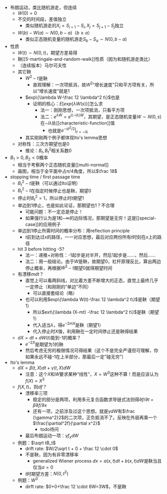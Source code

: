 - 布朗运动，类比随机游走，但连续
  - $W(0)=0$
  - 不交的时间段，差值独立
    - 类似随机游走的$X_i = S_{i+1}-S_i, X_j = S_{j+1}-S_j$独立
  - $W(b)-W(a)\sim N(0, b-a)$（$b\ge a$）
    - 类似正态随机变量的随机游走$S_{b}-S_a\sim N(0,b-a)$
- 性质
  - $W(t)\sim N(0,t)$，期望方差易得
  - 鞅[[5-martingale-and-random-walk]]性质（因为和随机游走类比）
  - （连续版本）马尔可夫性
  - 其它鞅
    - $W^2-t$是鞅
      - 直观理解：一次项抵消，故$W^2$“增长速度”只和平方项有关，所以“增长速度”就是1
    - $exp\{\lambda W-\frac 12 \lambda^2 t\}$也是
      - 证明的核心：$E[exp\{\lambda W(s)\}]$怎么求
        - 法一：刚刚思想，一次项抵消，只看平方项
        - 法二：$e^{\lambda W} = e^{i(-i\lambda) W}$，其期望，是正态随机变量$W\sim N(0,s)$在$-i\lambda$处[[characteristic-function]]值
          - 也就是$e^{-st^2/2}|_{t=-i\lambda}$
    - 其实刚刚两个例子都体现Ito's lemma思想
  - 对称性：三次方期望也是0
    - 推论：$B_t, B_t^2$相关系数0
- $B_1>0, B_2<0$概率
  - 相当于考察两个正态随机变量[[multi-normal]]
  - 画图，相当于全平面中占$\pi/4$角度，所以$\frac 18$
- stopping time / first passage time
  - $B_t^2-t$是鞅（可以通过Ito证明）
  - $B_t^2-t$在指定时候停止也是鞅，期望0
  - 停止时$B_t^2=1$，所以停止时$t$期望1
  - 单边到1停止，也是如此论证，那期望也1？不合理
    - 可能问题：不一定总是停止！
    - 如果强行认为是$1$和$-\infty$的边际情况，那期望是无穷！这是[[special-case]]的应用例子
  - 单边到1停止所需时间的概率分布：用reflection principle
    - $t$前到达过$x$的路径，一一对应思想，最后对应两份所有$t$时刻在$x$上的路径
  - hit 3 before hitting -5?
    - 法一：递推+对称性：-1起步是对半开，然后1起步是……，然后……
    - 法二：用一般结论。由于$W$是鞅，故期望0，杠杆原理反比，算出两边停止概率，再根据$W^2-t$期望0就得期望时间
  - 有漂移$mdt$？
    - 直觉上可以看两斜线，对比着方差不断增大的正态，直觉上最终几乎一定停止（和刚刚的“单边”不同）
      - 可以直接套结论（略）
    - 也可以利用$exp\{\lambda W(t)-\frac 12 \lambda^2 t\}$是鞅（期望1）
      - 所以$ext\{\lambda (X-mt) -\frac 12 \lambda^2 t\}$是鞅（期望1）
      - 代入适当$\lambda$，得$e^{-2mX}$是鞅（期望1）
      - 代入停止时$X$值，利用鞅在一定时间停止还是鞅得结果
  - $dX=dt+dW(t)$能到-1的概率？
    - $e^{-2X}$是期望为1的鞅
    - 然后考虑无穷的极限情况可得结果（这个不是完全严谨但可理解，你如果永远不碰-1在上半部分，那最后一定“碰无穷”）
- Ito's lemma
  - $dX=\beta(t,X)dt+\gamma(t,X)dW$
    - 注意：这个$X$和$W$要求某种“线性”，$X=W^3$这种不算！而是应该认为$f(X)=X^3$
  - $f(X,t)$，则$df$？
    - 漂移率三项
      - 稳定的部分是两项，利用多元复合函数求导链式法则得$\partial f/\partial t+\beta \partial f/\partial x$
      - 还有一项，之前涉及过这个思想。就是$\gamma dW$有$\frac {\gamma^2}2$的二次项，正负抵消不了。反映在外层再乘一个$\frac{\partial^2f}{\partial x^2}$
        - todo待问
    - 最后布朗运动一项：$\gamma f_x dW$
  - 例题：$\sqrt tB_t$
    - drift rate: $W/2\sqrt t + 0 + \frac 12 \cdot 0$
    - 不是鞅，因为有非零漂移率
      - generalized Wiener process $dx=a(x,t)dt+b(x,t)dW$是鞅当且仅当$a=0$
    - $t$时期望方差：$N(0,t^2)$
  - 例题：$W^3$
    - dirft rate: $0+0+\frac 12 \cdot 6W=3W$，不是鞅